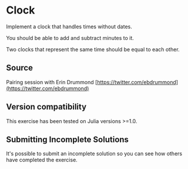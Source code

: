 # Clock

Implement a clock that handles times without dates.

You should be able to add and subtract minutes to it.

Two clocks that represent the same time should be equal to each other.

## Source
Pairing session with Erin Drummond [https://twitter.com/ebdrummond](https://twitter.com/ebdrummond)


## Version compatibility
This exercise has been tested on Julia versions >=1.0.

## Submitting Incomplete Solutions
It's possible to submit an incomplete solution so you can see how others have completed the exercise.
